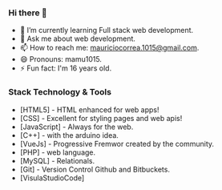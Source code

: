 ### Hi there 👋

<!--
**mauricio1111111/mauricio1111111** is a ✨ _special_ ✨ repository because its `README.md` (this file) appears on your GitHub profile. -->



- 🌱 I’m currently learning Full stack web development.
- 💬 Ask me about web development.
- 📫 How to reach me: mauriciocorrea.1015@gmail.com.
- 😄 Pronouns: mamu1015.
- ⚡ Fun fact: I'm 16 years old.
 ### Stack Technology & Tools
- [HTML5] - HTML enhanced for web apps!
- [CSS] - Excellent for styling pages and web apis!
- [JavaScript] - Always for the web.
- [C++] - with the arduino idea.
- [VueJs] - Progressive Fremwor created by the community.
- [PHP] - web language.
- [MySQL] - Relationals.
- [Git] - Version Control Github and Bitbuckets.
- [VisulaStudioCode]


